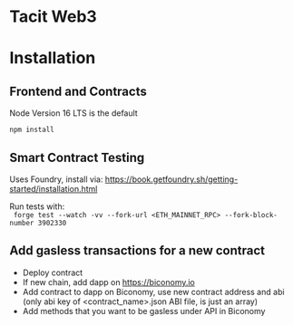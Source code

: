 # Tacit Web3

# Installation

## Frontend and Contracts

Node Version 16 LTS is the default

`npm install`

## Smart Contract Testing

Uses Foundry, install via:
https://book.getfoundry.sh/getting-started/installation.html

Run tests with:  
` forge test --watch -vv --fork-url <ETH_MAINNET_RPC> --fork-block-number 3902330`

## Add gasless transactions for a new contract

- Deploy contract
- If new chain, add dapp on https://biconomy.io
- Add contract to dapp on Biconomy, use new contract address and abi (only abi key of <contract_name>.json ABI file, is
  just an array)
- Add methods that you want to be gasless under API in Biconomy
